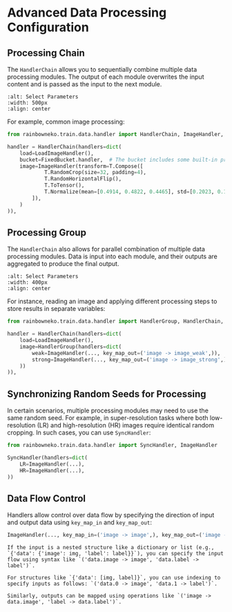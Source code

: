 # Advanced Data Processing Configuration

## Processing Chain

The `HandlerChain` allows you to sequentially combine multiple data processing modules. The output of each module overwrites the input content and is passed as the input to the next module.

```{image} ../../imgs/handler_chain.svg
:alt: Select Parameters
:width: 500px
:align: center
```

For example, common image processing:
```python
from rainbowneko.train.data.handler import HandlerChain, ImageHandler, LoadImageHandler

handler = HandlerChain(handlers=dict(
    load=LoadImageHandler(),
    bucket=FixedBucket.handler,  # The bucket includes some built-in processing modules
    image=ImageHandler(transform=T.Compose([
            T.RandomCrop(size=32, padding=4),
            T.RandomHorizontalFlip(),
            T.ToTensor(),
            T.Normalize(mean=[0.4914, 0.4822, 0.4465], std=[0.2023, 0.1994, 0.2010]),
        ]),
    )
)),
```

## Processing Group

The `HandlerChain` also allows for parallel combination of multiple data processing modules. Data is input into each module, and their outputs are aggregated to produce the final output.

```{image} ../../imgs/handler_group.svg
:alt: Select Parameters
:width: 400px
:align: center
```

For instance, reading an image and applying different processing steps to store results in separate variables:
```python
from rainbowneko.train.data.handler import HandlerGroup, HandlerChain, ImageHandler, LoadImageHandler

handler = HandlerChain(handlers=dict(
    load=LoadImageHandler(),
    image=HandlerGroup(handlers=dict(
        weak=ImageHandler(..., key_map_out=('image -> image_weak',)),
        strong=ImageHandler(..., key_map_out=('image -> image_strong',)),
    ))
)),
```

## Synchronizing Random Seeds for Processing

In certain scenarios, multiple processing modules may need to use the same random seed. For example, in super-resolution tasks where both low-resolution (LR) and high-resolution (HR) images require identical random cropping. In such cases, you can use `SyncHandler`:

```python
from rainbowneko.train.data.handler import SyncHandler, ImageHandler

SyncHandler(handlers=dict(
    LR=ImageHandler(...),
    HR=ImageHandler(...),
))
```

## Data Flow Control

Handlers allow control over data flow by specifying the direction of input and output data using `key_map_in` and `key_map_out`:
```python
ImageHandler(..., key_map_in=('image -> image',), key_map_out=('image -> image_weak',))
```

```{tip}
If the input is a nested structure like a dictionary or list (e.g., `{'data': {'image': img, 'label': label}}`), you can specify the input flow using syntax like `('data.image -> image', 'data.label -> label')`.

For structures like `{'data': [img, label]}`, you can use indexing to specify inputs as follows: `('data.0 -> image', 'data.1 -> label')`.

Similarly, outputs can be mapped using operations like `('image -> data.image', 'label -> data.label')`.
```